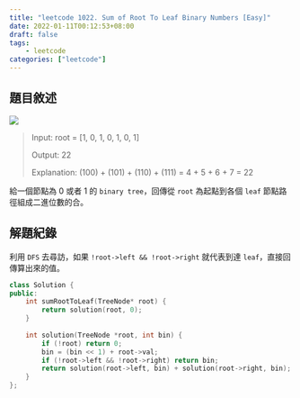 ```yaml
---
title: "leetcode 1022. Sum of Root To Leaf Binary Numbers [Easy]"
date: 2022-01-11T00:12:53+08:00
draft: false
tags: 
    - leetcode
categories: ["leetcode"]
---
```


## 題目敘述

![](https://assets.leetcode.com/uploads/2019/04/04/sum-of-root-to-leaf-binary-numbers.png)

> Input: root = [1, 0, 1, 0, 1, 0, 1]
> 
> Output: 22
> 
> Explanation: (100) + (101) + (110) + (111) = 4 + 5 + 6 + 7 = 22

給一個節點為 0 或者 1 的 `binary tree`，回傳從 `root` 為起點到各個 `leaf` 節點路徑組成二進位數的合。

## 解題紀錄

利用 `DFS` 去尋訪，如果 `!root->left && !root->right` 就代表到達 `leaf`，直接回傳算出來的值。

```c++
class Solution {
public:
    int sumRootToLeaf(TreeNode* root) {
        return solution(root, 0);
    }
    
    int solution(TreeNode *root, int bin) {
        if (!root) return 0;
        bin = (bin << 1) + root->val;
        if (!root->left && !root->right) return bin; 
        return solution(root->left, bin) + solution(root->right, bin);
    }
};
```